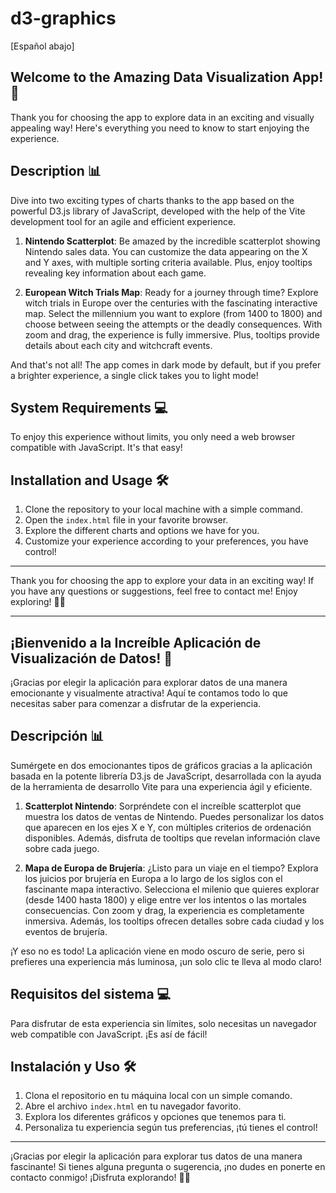 # d3-graphics

[Español abajo]

## Welcome to the Amazing Data Visualization App! 🎉

Thank you for choosing the app to explore data in an exciting and visually appealing way! Here's everything you need to know to start enjoying the experience.

## Description 📊

Dive into two exciting types of charts thanks to the app based on the powerful D3.js library of JavaScript, developed with the help of the Vite development tool for an agile and efficient experience.

1. **Nintendo Scatterplot**: Be amazed by the incredible scatterplot showing Nintendo sales data. You can customize the data appearing on the X and Y axes, with multiple sorting criteria available. Plus, enjoy tooltips revealing key information about each game.

2. **European Witch Trials Map**: Ready for a journey through time? Explore witch trials in Europe over the centuries with the fascinating interactive map. Select the millennium you want to explore (from 1400 to 1800) and choose between seeing the attempts or the deadly consequences. With zoom and drag, the experience is fully immersive. Plus, tooltips provide details about each city and witchcraft events.

And that's not all! The app comes in dark mode by default, but if you prefer a brighter experience, a single click takes you to light mode!

## System Requirements 💻

To enjoy this experience without limits, you only need a web browser compatible with JavaScript. It's that easy!

## Installation and Usage 🛠️

1. Clone the repository to your local machine with a simple command.
2. Open the `index.html` file in your favorite browser.
3. Explore the different charts and options we have for you.
4. Customize your experience according to your preferences, you have control!

---
Thank you for choosing the app to explore your data in an exciting way! If you have any questions or suggestions, feel free to contact me! Enjoy exploring! 🚀✨

---

## ¡Bienvenido a la Increíble Aplicación de Visualización de Datos! 🎉

¡Gracias por elegir la aplicación para explorar datos de una manera emocionante y visualmente atractiva! Aquí te contamos todo lo que necesitas saber para comenzar a disfrutar de la experiencia.

## Descripción 📊

Sumérgete en dos emocionantes tipos de gráficos gracias a la aplicación basada en la potente librería D3.js de JavaScript, desarrollada con la ayuda de la herramienta de desarrollo Vite para una experiencia ágil y eficiente.

1. **Scatterplot Nintendo**: Sorpréndete con el increíble scatterplot que muestra los datos de ventas de Nintendo. Puedes personalizar los datos que aparecen en los ejes X e Y, con múltiples criterios de ordenación disponibles. Además, disfruta de tooltips que revelan información clave sobre cada juego.

2. **Mapa de Europa de Brujería**: ¿Listo para un viaje en el tiempo? Explora los juicios por brujería en Europa a lo largo de los siglos con el fascinante mapa interactivo. Selecciona el milenio que quieres explorar (desde 1400 hasta 1800) y elige entre ver los intentos o las mortales consecuencias. Con zoom y drag, la experiencia es completamente inmersiva. Además, los tooltips ofrecen detalles sobre cada ciudad y los eventos de brujería.

¡Y eso no es todo! La aplicación viene en modo oscuro de serie, pero si prefieres una experiencia más luminosa, ¡un solo clic te lleva al modo claro!

## Requisitos del sistema 💻

Para disfrutar de esta experiencia sin límites, solo necesitas un navegador web compatible con JavaScript. ¡Es así de fácil!

## Instalación y Uso 🛠️

1. Clona el repositorio en tu máquina local con un simple comando.
2. Abre el archivo `index.html` en tu navegador favorito.
3. Explora los diferentes gráficos y opciones que tenemos para ti.
4. Personaliza tu experiencia según tus preferencias, ¡tú tienes el control!


---
¡Gracias por elegir la aplicación para explorar tus datos de una manera fascinante! Si tienes alguna pregunta o sugerencia, ¡no dudes en ponerte en contacto conmigo! ¡Disfruta explorando! 🚀✨
